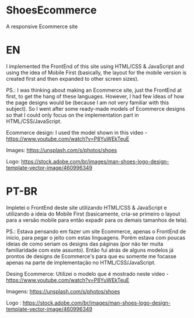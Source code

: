 # ShoesEcommerce
A responsive Ecommerce site

# EN

I implemented the FrontEnd of this site using HTML/CSS & JavaScript and using the idea of ​​Mobile First (basically, the layout for the mobile version is created first and then expanded to other screen sizes).


PS.: I was thinking about making an Ecommerce site, just the FrontEnd at first, to get the hang of these languages. However, I had few ideas of how the page designs would be (because I am not very familiar with this subject).
So I went after some ready-made models of Ecommerce designs so that I could only focus on the implementation part in HTML/CSS/JavaScript.


Ecommerce design: I used the model shown in this video - https://www.youtube.com/watch?v=P8YuWEkTeuE

Images: https://unsplash.com/s/photos/shoes

Logo: https://stock.adobe.com/br/images/man-shoes-logo-design-template-vector-image/460996349



# PT-BR

Impletei o FrontEnd deste site utilizando HTML/CSS & JavaScript e utilizando a ideia do Mobile First (basicamente, cria-se primeiro o layout para a versão mobile para então expadir para os demais tamanhos de tela).


PS.: Estava pensando em fazer um site Ecommerce, apenas o FrontEnd de inicio, para pegar o jeito com estas linguagens. Porém estava com poucas ideias de como seriam os designs das páginas (por não ter muita familiaridade com este assunto). 
Então fui atrás de alguns modelos já prontos de designs de Ecommerce's para que eu somente me focasse apenas na parte de implementação no HTML/CSS/JavaScript.


Desing Ecommerce: Utilizei o modelo que é mostrado neste video - https://www.youtube.com/watch?v=P8YuWEkTeuE

Imagens: https://unsplash.com/s/photos/shoes

Logo : https://stock.adobe.com/br/images/man-shoes-logo-design-template-vector-image/460996349
